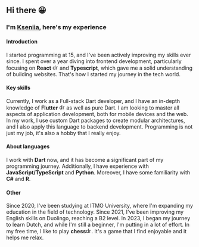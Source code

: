 ## Hi there 😀

### I'm [Kseniia](https://xenikii.one), here's my experience

#### Introduction
I started programming at 15, and I've been actively improving my skills ever since. I spent over a year diving into frontend development, particularly focusing on **React** <img src="https://user-images.githubusercontent.com/71008947/174482232-11c2b7b8-09c5-4e3e-a550-775d00339f0d.png" alt="drawing" width="15"/> and **Typescript**, which gave me a solid understanding of building websites. That's how I started my journey in the tech world.

#### Key skills 
Currently, I work as a Full-stack Dart developer, and I have an in-depth knowledge of **Flutter** <img src="https://user-images.githubusercontent.com/71008947/174482202-c5acd0c3-9a5d-4415-bd64-f42347660f1a.png" alt="drawing" width="15"/> as well as pure Dart. I am looking to master all aspects of application development, both for mobile devices and the web. In my work, I use custom Dart packages to create modular architectures, and I also apply this language to backend development. Programming is not just my job, it's also a hobby that I really enjoy.

#### About languages
I work with **Dart** now, and it has become a significant part of my programming journey. Additionally, I have experience with **JavaScript/TypeScript** and **Python**. Moreover, I have some familiarity with **C#** and **R**. 

#### Other
Since 2020, I've been studying at ITMO University, where I'm expanding my education in the field of technology. Since 2021, I've been improving my English skills on Duolingo, reaching a B2 level. In 2023, I began my journey to learn Dutch, and while I'm still a beginner, I'm putting in a lot of effort. In my free time, I like to play **chess**<img src="https://user-images.githubusercontent.com/71008947/174480520-1b78dbba-8538-4630-a9bc-4e3a38b2a87d.png" alt="drawing" width="15"/>. It's a game that I find enjoyable and it helps me relax.
